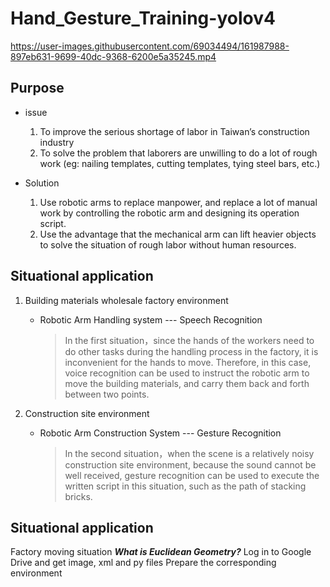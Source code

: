 # Hand_Gesture_Training-yolov4

https://user-images.githubusercontent.com/69034494/161987988-897eb631-9699-40dc-9368-6200e5a35245.mp4

## Purpose

* issue 
    1. To improve the serious shortage of labor in Taiwan’s construction industry
    2. To solve the problem that laborers are unwilling to do a lot of rough work (eg: nailing templates, cutting templates, tying steel bars, etc.)

* Solution 
    1. Use robotic arms to replace manpower, and replace a lot of manual work by controlling the robotic arm and designing its operation script.
    2. Use the advantage that the mechanical arm can lift heavier objects to solve the situation of rough labor without human resources.

## Situational application

1. Building materials wholesale factory environment

    * Robotic Arm Handling system --- Speech Recognition
    
        > In the first situation，since the hands of the workers need to do other tasks during the handling process in the factory, it is inconvenient for the hands to move. Therefore, in this case, voice recognition can be used to instruct the robotic arm to move the building materials, and carry them back and forth between two points.

2. Construction site environment

    * Robotic Arm Construction System --- Gesture Recognition
    
        > In the second situation，when the scene is a relatively noisy construction site environment, because the sound cannot be well received, gesture recognition can be used to execute the written script in this situation, such as the path of stacking bricks.

## Situational application
Factory moving situation
    ***What is Euclidean Geometry?***
Log in to Google Drive and get image, xml and py files
Prepare the corresponding environment



